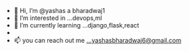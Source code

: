 - 👋 Hi, I’m @yashas a bharadwaj1
- 👀 I’m interested in ...devops,ml
- 🌱 I’m currently learning ...django,flask,react
-
- 📫 you can reach out me ...yashasbharadwaj6@gmail.com


